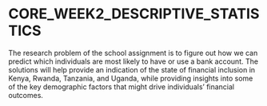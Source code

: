 # CORE_WEEK2_DESCRIPTIVE_STATISTICS
The research problem of the school assignment  is to figure out how we can predict which individuals are most likely to have or use a bank account. The solutions will help provide an indication of the state of financial inclusion in Kenya, Rwanda, Tanzania, and Uganda, while providing insights into some of the key demographic factors that might drive individuals’ financial outcomes.
